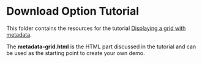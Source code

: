 # Download Option Tutorial 

This folder contains the resources for the tutorial [Displaying a grid with metadata](https://docs.neptunelabs.com/tutorials/image-grid).

The **metadata-grid.html** is the HTML part discussed in the tutorial and can be used as the starting point to create your own demo.

